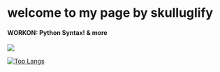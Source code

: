 # welcome to my page by skulluglify

<h4><span>WORKON: </span>Python Syntax! & more</h4>

<a align="center" href="https://github.com/skulluglify">
  <img align="center" src="https://github-readme-stats.vercel.app/api?username=skulluglify&show_icons=true&hide_border=true&count_private=true&themes=Gradient" />
</a>

[![Top Langs](https://github-readme-stats.vercel.app/api/top-langs/?username=skulluglify&layout=compact)](https://github.com/skulluglify)
